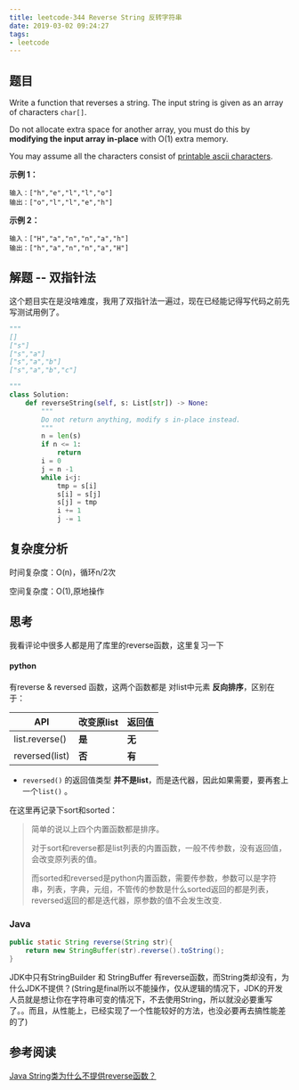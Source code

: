 ```yaml
---
title: leetcode-344 Reverse String 反转字符串
date: 2019-03-02 09:24:27
tags:
- leetcode
---
```


## 题目

Write a function that reverses a string. The input string is given as an array of characters `char[]`.

Do not allocate extra space for another array, you must do this by **modifying the input array in-place** with O(1) extra memory.

You may assume all the characters consist of [printable ascii characters](https://en.wikipedia.org/wiki/ASCII#Printable_characters).

<!--more-->

**示例 1：**

```
输入：["h","e","l","l","o"]
输出：["o","l","l","e","h"]
```

**示例 2：**

```
输入：["H","a","n","n","a","h"]
输出：["h","a","n","n","a","H"]
```

## 解题 -- 双指针法

这个题目实在是没啥难度，我用了双指针法一遍过，现在已经能记得写代码之前先写测试用例了。

```python
"""
[]
["s"]
["s","a"]
["s","a","b"]
["s","a","b","c"]

"""
class Solution:
    def reverseString(self, s: List[str]) -> None:
        """
        Do not return anything, modify s in-place instead.
        """
        n = len(s)
        if n <= 1:
            return 
        i = 0
        j = n -1
        while i<j:
            tmp = s[i]
            s[i] = s[j]
            s[j] = tmp
            i += 1
            j -= 1   
```

## 复杂度分析

时间复杂度：O(n)，循环n/2次

空间复杂度：O(1),原地操作

## 思考

我看评论中很多人都是用了库里的reverse函数，这里复习一下

#### python

有reverse & reversed 函数，这两个函数都是 对list中元素 **反向排序**，区别在于：

| API            | 改变原list | 返回值 |
| -------------- | ---------- | ------ |
| list.reverse() | **是**     | **无** |
| reversed(list) | **否**     | **有** |

- `reversed()` 的返回值类型 **并不是list**，而是迭代器，因此如果需要，要再套上一个`list()` 。

在这里再记录下sort和sorted：

>简单的说以上四个内置函数都是排序。
>
>对于sort和reverse都是list列表的内置函数，一般不传参数，没有返回值，会改变原列表的值。
>
>而sorted和reversed是python内置函数，需要传参数，参数可以是字符串，列表，字典，元组，不管传的参数是什么sorted返回的都是列表，reversed返回的都是迭代器，原参数的值不会发生改变.

### Java

````java
public static String reverse(String str){
	return new StringBuffer(str).reverse().toString();
}
````

JDK中只有StringBuilder 和 StringBuffer 有reverse函数，而String类却没有，为什么JDK不提供？(String是final所以不能操作，仅从逻辑的情况下，JDK的开发人员就是想让你在字符串可变的情况下，不去使用String，所以就没必要重写了。。而且，从性能上，已经实现了一个性能较好的方法，也没必要再去搞性能差的了)

## 参考阅读

[Java String类为什么不提供reverse函数？](https://www.zhihu.com/question/267985363)